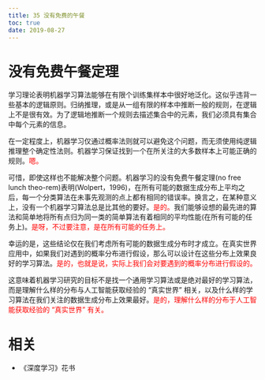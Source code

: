 ```yaml
---
title: 35 没有免费的午餐
toc: true
date: 2019-08-27
---
```


# 没有免费午餐定理

学习理论表明机器学习算法能够在有限个训练集样本中很好地泛化。这似乎违背一些基本的逻辑原则。归纳推理，或是从一组有限的样本中推断一般的规则，在逻辑上不是很有效。为了逻辑地推断一个规则去描述集合中的元素，我们必须具有集合中每个元素的信息。

在一定程度上，机器学习仅通过概率法则就可以避免这个问题，而无须使用纯逻辑推理整个确定性法则。机器学习保证找到一个在所关注的大多数样本上可能正确的规则。<span style="color:red;">嗯。</span>




可惜，即使这样也不能解决整个问题。机器学习的没有免费午餐定理(no free lunch theo-rem)表明(Wolpert，1996)，在所有可能的数据生成分布上平均之后，每一个分类算法在未事先观测的点上都有相同的错误率。换言之，在某种意义上，没有一个机器学习算法总是比其他的要好。<span style="color:red;">是的。</span>我们能够设想的最先进的算法和简单地将所有点归为同一类的简单算法有着相同的平均性能(在所有可能的任务上)。<span style="color:red;">是呀，不过要注意，是在所有可能的任务上。</span>

幸运的是，这些结论仅在我们考虑所有可能的数据生成分布时才成立。在真实世界应用中，如果我们对遇到的概率分布进行假设，那么可以设计在这些分布上效果良好的学习算法。<span style="color:red;">是的，也就是说，实际上我们会对要遇到的概率分布进行假设的。</span>

这意味着机器学习研究的目标不是找一个通用学习算法或是绝对最好的学习算法，而是理解什么样的分布与人工智能获取经验的 “真实世界” 相关，以及什么样的学习算法在我们关注的数据生成分布上效果最好。<span style="color:red;">是的，理解什么样的分布于人工智能获取经验的 “真实世界” 有关。</span>







# 相关

- 《深度学习》花书
